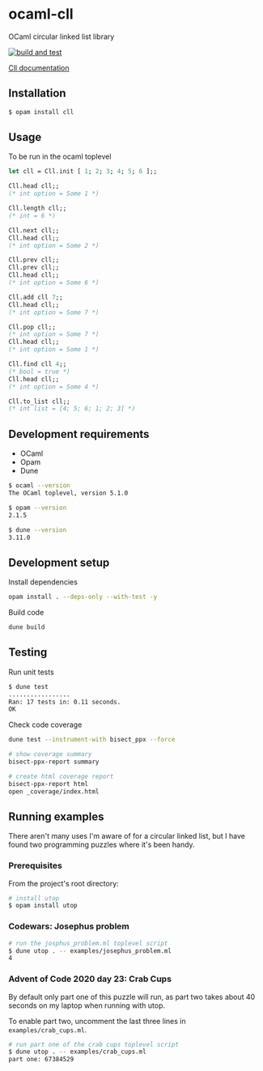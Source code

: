 # ocaml-cll
OCaml circular linked list library

[![build and test](https://github.com/jamsidedown/ocaml-cll/actions/workflows/main.yml/badge.svg)](https://github.com/jamsidedown/ocaml-cll/actions/workflows/main.yml)

[Cll documentation](https://robanderson.dev/ocaml-cll/cll)

## Installation

```sh
$ opam install cll
```

## Usage

To be run in the ocaml toplevel

```ocaml
let cll = Cll.init [ 1; 2; 3; 4; 5; 6 ];;

Cll.head cll;;
(* int option = Some 1 *)

Cll.length cll;;
(* int = 6 *)

Cll.next cll;;
Cll.head cll;;
(* int option = Some 2 *)

Cll.prev cll;;
Cll.prev cll;;
Cll.head cll;;
(* int option = Some 6 *)

Cll.add cll 7;;
Cll.head cll;;
(* int option = Some 7 *)

Cll.pop cll;;
(* int option = Some 7 *)
Cll.head cll;;
(* int option = Some 1 *)

Cll.find cll 4;;
(* bool = true *)
Cll.head cll;;
(* int option = Some 4 *)

Cll.to_list cll;;
(* int list = [4; 5; 6; 1; 2; 3] *)
```

## Development requirements

- OCaml
- Opam
- Dune

```sh
$ ocaml --version
The OCaml toplevel, version 5.1.0

$ opam --version
2.1.5

$ dune --version
3.11.0
```

## Development setup

Install dependencies
```sh
opam install . --deps-only --with-test -y
```

Build code
```sh
dune build
```

## Testing

Run unit tests
```sh
$ dune test
.................
Ran: 17 tests in: 0.11 seconds.
OK
```

Check code coverage
```sh
dune test --instrument-with bisect_ppx --force

# show coverage summary
bisect-ppx-report summary

# create html coverage report
bisect-ppx-report html
open _coverage/index.html
```

## Running examples

There aren't many uses I'm aware of for a circular linked list, but I have found two programming puzzles where it's been handy.

### Prerequisites

From the project's root directory:

```sh
# install utop
$ opam install utop
```

### Codewars: Josephus problem

```sh
# run the josphus_problem.ml toplevel script
$ dune utop . -- examples/josephus_problem.ml
4
```

### Advent of Code 2020 day 23: Crab Cups

By default only part one of this puzzle will run, as part two takes about 40 seconds on my laptop when running with utop.

To enable part two, uncomment the last three lines in `examples/crab_cups.ml`.

```sh
# run part one of the crab cups toplevel script
$ dune utop . -- examples/crab_cups.ml
part one: 67384529
```
